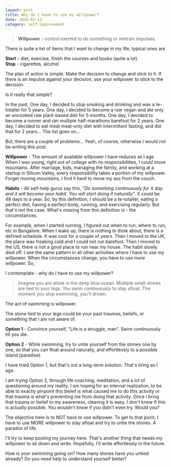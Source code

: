 ```yaml
---
layout: post
title: Why do I have to use my willpower?
date: 2024-02-13
category: self-improvement
---
```


> **Willpower** - control exerted to do something or restrain impulses.

There is quite a list of items that I want to change in my life, typical ones are 

**Start** - diet, exercise, finish the courses and books (quite a lot)  
**Stop** - cigarettes, alcohol  

The plan of action is simple. Make the decision to change and stick to it. If there is an impulse against your decision, use your willpower to stick to the decision.

Is it really that simple?

In the past, One day, I decided to stop smoking and drinking and was a te-totaller for 5 years. One day, I decided to become a raw vegan and ate only an uncooked raw plant-based diet for 5 months. One day, I decided to become a runner and ran multiple half-marathons barefoot for 2 years. One day, I decided to eat meat meat-only diet with intermittent fasting, and did that for 2 years... The list goes on...

But, there are a couple of problems... Yeah, of course, otherwise I would not be writing this post.

**Willpower** - The amount of available willpower I have reduces as I age. When I was young, right out of college with no responsibilities, I could move mountains. After marriage, kids, managing the family, and working at a startup in Silicon Valley, every responsibility takes a portion of my willpower. Forget moving mountains, I find it hard to move my ass from the couch.

**Habits** - All self-help gurus say this, "_Do something continuously for X day and it will become your habit. You will start doing it naturally_". X could be 48 days to a year. So, by this definition, I should be a te-totaller, eating a perfect diet, having a perfect body, running, and exercising regularly. But that's not the case. What's missing from this definition is - the circumstances.

For example, when I started running, I figured out when to run, where to run, etc in Bangalore. When I wake up, there is nothing to think about, there is a defined schedule. It was cool for a couple of years. Then I moved to the UK, the place was freaking cold and I could not run barefoot. Then I moved to the US, there is not a good place to run near my house. The habit slowly died off. I see the same pattern in all other activities where I have to use my willpower. When the circumstances change, you have to use more willpower. So,

I contemplate - why do I have to use my willpower? 

> Imagine you are alone in the deep blue ocean. Multiple small stones are tied to your legs. You swim continuously to stay afloat. The moment you stop swimming, you'll drown.

The act of swimming is willpower.

The stone tied to your legs could be your past traumas, beliefs, or something that I am not aware of.  

**Option 1** - Convince yourself, "Life is a struggle, man". Swim continuously till you die. 

**Option 2** - While swimming, try to untie yourself from the stones one by one, so that you can float around naturally, and effortlessly to a possible island (paradise)

I have tried Option 1, but that's not a long-term solution. That's tiring as I age.

I am trying Option 2, through life coaching, meditation, and a lot of questioning around my reality. I am hoping for an internal realization, to be able to exactly pinpoint this belief is what caused me to do this activity or that trauma is what's preventing me from doing that activity. Once I bring that trauma or belief to my awareness, clearing it is easy. I don't know if this is actually possible. You wouldn't know if you didn't even try. Would you?

The objective here is to NOT have to use willpower. To get to that point, I have to use MORE willpower to stay afloat and try to untie the stones. A paradox of life.

I'll try to keep posting my journey here. That's another thing that needs my willpower to sit down and write. Hopefully, I'll write effortlessly in the future.

How is your swimming going on? How many stones have you untied already? Do you need help to understand yourself better? 
